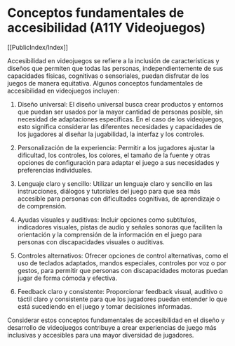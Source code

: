 # Conceptos fundamentales de accesibilidad (A11Y Videojuegos)

[[PublicIndex/Index]]

Accesibilidad en videojuegos se refiere a la inclusión de características y diseños que permiten que todas las personas, independientemente de sus capacidades físicas, cognitivas o sensoriales, puedan disfrutar de los juegos de manera equitativa. Algunos conceptos fundamentales de accesibilidad en videojuegos incluyen:

1. Diseño universal: El diseño universal busca crear productos y entornos que puedan ser usados por la mayor cantidad de personas posible, sin necesidad de adaptaciones específicas. En el caso de los videojuegos, esto significa considerar las diferentes necesidades y capacidades de los jugadores al diseñar la jugabilidad, la interfaz y los controles.

2. Personalización de la experiencia: Permitir a los jugadores ajustar la dificultad, los controles, los colores, el tamaño de la fuente y otras opciones de configuración para adaptar el juego a sus necesidades y preferencias individuales.

3. Lenguaje claro y sencillo: Utilizar un lenguaje claro y sencillo en las instrucciones, diálogos y tutoriales del juego para que sea más accesible para personas con dificultades cognitivas, de aprendizaje o de comprensión.

4. Ayudas visuales y auditivas: Incluir opciones como subtítulos, indicadores visuales, pistas de audio y señales sonoras que faciliten la orientación y la comprensión de la información en el juego para personas con discapacidades visuales o auditivas.

5. Controles alternativos: Ofrecer opciones de control alternativas, como el uso de teclados adaptados, mandos especiales, controles por voz o por gestos, para permitir que personas con discapacidades motoras puedan jugar de forma cómoda y efectiva.

6. Feedback claro y consistente: Proporcionar feedback visual, auditivo o táctil claro y consistente para que los jugadores puedan entender lo que está sucediendo en el juego y tomar decisiones informadas.

Considerar estos conceptos fundamentales de accesibilidad en el diseño y desarrollo de videojuegos contribuye a crear experiencias de juego más inclusivas y accesibles para una mayor diversidad de jugadores.
